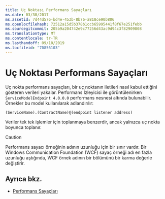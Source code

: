 ```yaml
---
title: Uç Noktası Performans Sayaçları
ms.date: 03/30/2017
ms.assetid: 7d44d576-bd4e-453b-8b76-a818ce90b806
ms.openlocfilehash: 72512a15d5b378b1ccb65995441f8f67e251febb
ms.sourcegitcommit: 205b9a204742e9c77256d43ac9d94c3f82909808
ms.translationtype: MT
ms.contentlocale: tr-TR
ms.lasthandoff: 09/10/2019
ms.locfileid: "70856103"
---
```

# <a name="endpoint-performance-counters"></a>Uç Noktası Performans Sayaçları
Uç nokta performans sayaçları, bir uç noktanın iletileri nasıl kabul ettiğini gösteren verileri yakalar. Performans İzleyicisi ile görüntülenirken `ServiceModelEndpoint 4.0.0.0` performans nesnesi altında bulunabilir. Örnekler bu model kullanılarak adlandırılır:  
  
`(ServiceName).(ContractName)@(endpoint listener address)`  
  
 Veriler tek tek işlemler için toplanmaya benzerdir, ancak yalnızca uç nokta boyunca toplanır.  
  
> [!CAUTION]
> Performans sayacı örneğinin adının uzunluğu için bir sınır vardır. Bir Windows Communication Foundation (WCF) sayaç örneği adı en fazla uzunluğu aştığında, WCF örnek adının bir bölümünü bir karma değerle değiştirir.  
  
## <a name="see-also"></a>Ayrıca bkz.

- [Performans Sayaçları](../../../../../docs/framework/wcf/diagnostics/performance-counters/index.md)

